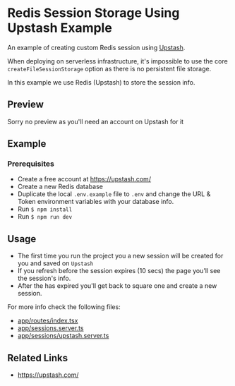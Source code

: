 # Redis Session Storage Using Upstash Example

An example of creating custom Redis session using [Upstash](https://upstash.com/).

When deploying on serverless infrastructure, it's impossible to use the core `createFileSessionStorage` option as there is no persistent file storage.

In this example we use Redis (Upstash) to store the session info.

## Preview

Sorry no preview as you'll need an account on Upstash for it
## Example

### Prerequisites 
- Create a free account at https://upstash.com/
- Create a new Redis database
- Duplicate the local `.env.example` file to `.env` and change the URL & Token environment variables
with your database info.
- Run `$ npm install`
- Run `$ npm run dev`

## Usage 

- The first time you run the project you a new session will be created for you and saved on `Upstash`
- If you refresh before the session expires (10 secs) the page you'll see the session's info.
- After the has expired you'll get back to square one and create a new session.
 
 For more info check the following files:

- [app/routes/index.tsx](app/routes/index.tsx)
- [app/sessions.server.ts](app/sessions.server.ts)
- [app/sessions/upstash.server.ts](app/sessions/upstash.server.ts)

## Related Links

- https://upstash.com/



